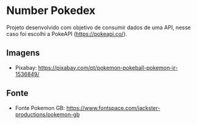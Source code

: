 # Number Pokedex

Projeto desenvolvido com objetivo de consumir dados de uma API, nesse caso foi escolhi a PokeAPI (https://pokeapi.co/).

## Imagens
- Pixabay: https://pixabay.com/pt/pokemon-pokeball-pokemon-ir-1536849/

## Fonte
- Fonte Pokemon GB: https://www.fontspace.com/jackster-productions/pokemon-gb
